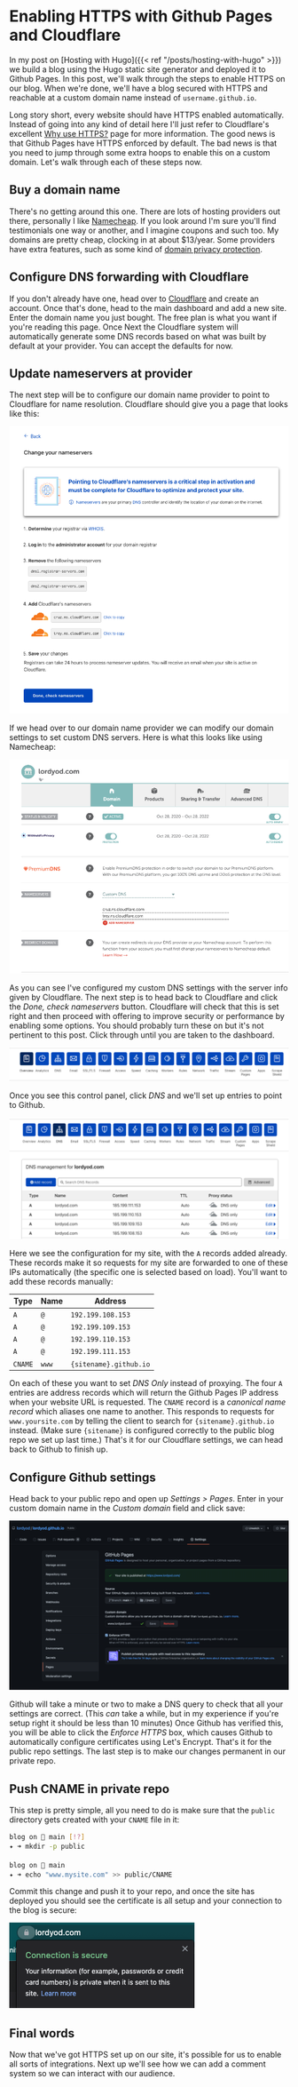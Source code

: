 # Enabling HTTPS with Github Pages and Cloudflare


In my post on [Hosting with Hugo]({{< ref "/posts/hosting-with-hugo" >}}) we
build a blog using the Hugo static site generator and deployed it to Github
Pages. In this post, we'll walk through the steps to enable HTTPS on our blog.
When we're done, we'll have a blog secured with HTTPS and reachable at a custom
domain name instead of `username.github.io`.
<!--more-->

Long story short, every website should have HTTPS enabled automatically. Instead
of going into any kind of detail here I'll just refer to Cloudflare's excellent
[Why use HTTPS?](https://www.cloudflare.com/learning/ssl/why-use-https/) page
for more information. The good news is that Github Pages have HTTPS enforced by
default. The bad news is that you need to jump through some extra hoops to
enable this on a custom domain. Let's walk through each of these steps now.

## Buy a domain name

There's no getting around this one. There are lots of hosting providers out
there, personally I like [Namecheap](https://www.namecheap.com). If you look
around I'm sure you'll find testimonials one way or another, and I imagine
coupons and such too. My domains are pretty cheap, clocking in at about
$13/year. Some providers have extra features, such as some kind of [domain
privacy
protection](https://www.namecheap.com/security/what-is-domain-privacy-definition/).

## Configure DNS forwarding with Cloudflare

If you don't already have one, head over to
[Cloudflare](https://www.cloudflare.com) and create an account. Once that's
done, head to the main dashboard and add a new site. Enter the domain name you
just bought. The free plan is what you want if you're reading this page. Once
Next the Cloudflare system will automatically generate some DNS records based on
what was built by default at your provider. You can accept the defaults for now.

## Update nameservers at provider

The next step will be to configure our domain name provider to point to
Cloudflare for name resolution. Cloudflare should give you a page that looks
like this:

![Change Nameservers](change_nameservers.png)

If we head over to our domain name provider we can modify our domain settings to
set custom DNS servers. Here is what this looks like using Namecheap:

![Namecheap DNS](namecheap_dns.png)

As you can see I've configured my custom DNS settings with the server info given
by Cloudflare. The next step is to head back to Cloudflare and click the _Done,
check nameservers_ button. Cloudflare will check that this is set right and then
proceed with offering to improve security or performance by enabling some
options. You should probably turn these on but it's not pertinent to this post.
Click through until you are taken to the dashboard.

![Cloudflare Dashboard](cloudflare_dashboard.png)

Once you see this control panel, click _DNS_ and we'll set up entries to point
to Github.

![Cloudflare DNS Menu](cloudflare_dns_menu.png)

Here we see the configuration for my site, with the `A` records added already.
These records make it so requests for my site are forwarded to one of these IPs
automatically (the specific one is selected based on load). You'll want to add
these records manually:

| Type | Name | Address |
|------|------|---------|
|  `A` | `@`  | `192.199.108.153` |
|  `A` | `@`  | `192.199.109.153` |
|  `A` | `@`  | `192.199.110.153` |
|  `A` | `@`  | `192.199.111.153` |
|  `CNAME` | `www`  | `{sitename}.github.io` |

On each of these you want to set _DNS Only_ instead of proxying. The four `A`
entries are address records which will return the Github Pages IP address when
your website URL is requested. The `CNAME` record is a _canonical name record_
which aliases one name to another. This responds to requests for
`www.yoursite.com` by telling the client to search for `{sitename}.github.io`
instead. (Make sure `{sitename}` is configured correctly to the public blog repo
we set up last time.) That's it for our Cloudflare settings, we can head back to
Github to finish up.

## Configure Github settings

Head back to your public repo and open up _Settings > Pages_. Enter in your
custom domain name in the _Custom domain_ field and click save:

![Github Pages settings](github_pg_settings.png)

Github will take a minute or two to make a DNS query to check that all your
settings are correct. (This _can_ take a while, but in my experience if you're
setup right it should be less than 10 minutes) Once Github has verified this,
you will be able to click the _Enforce HTTPS_ box, which causes Github to
automatically configure certificates using Let's Encrypt. That's it for the
public repo settings. The last step is to make our changes permanent in our
private repo.

## Push CNAME in private repo

This step is pretty simple, all you need to do is make sure that the `public`
directory gets created with your `CNAME` file in it:

```bash
blog on  main [!?]
✦ ➜ mkdir -p public

blog on  main
✦ ➜ echo "www.mysite.com" >> public/CNAME
```

Commit this change and push it to your repo, and once the site has deployed you
should see the certificate is all setup and your connection to the blog is
secure:

![Secure](secure.png)

## Final words

Now that we've got HTTPS set up on our site, it's possible for us to enable all
sorts of integrations. Next up we'll see how we can add a comment system so we
can interact with our audience.

